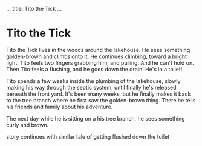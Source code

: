 ...
title: Tito the Tick
...

# Tito the Tick

Tito the Tick lives in the woods around the lakehouse.
He sees something golden-brown and climbs onto it.
He continues climbing, toward a bright light. Tito feels two fingers grabbing him, and pulling.
And he can't hold on. Then Tito feels a flushing, and he goes down the drain! He's in a toilet!

Tito spends a few weeks inside the plumbing of the lakehouse, slowly making his way through the septic system, until finally he's released beneath the front yard.
It's been many weeks, but he finally makes it back to the tree branch where he first saw the golden-brown thing.
There he tells his friends and family about his adventure.

The next day while he is sitting on a his tree branch, he sees something curly and brown.

story continues with similar tale of getting flushed down the toilet
